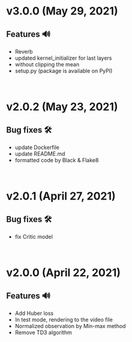 # v3.0.0 (May 29, 2021)
## Features 🔊
- Reverb
- updated kernel_initializer for last layers
- without clipping the mean
- setup.py (package is available on PyPI)

<br>

# v2.0.2 (May 23, 2021)
## Bug fixes 🛠️
- update Dockerfile
- update README.md
- formatted code by Black & Flake8

<br>

# v2.0.1 (April 27, 2021)
## Bug fixes 🛠️
- fix Critic model

<br>

# v2.0.0 (April 22, 2021)
## Features 🔊
- Add Huber loss
- In test mode, rendering to the video file
- Normalized observation by Min-max method
- Remove TD3 algorithm